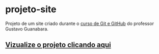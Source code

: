 # projeto-site
 Projeto de um site criado durante o [curso de Git e GitHub](https://www.cursoemvideo.com/curso/curso-de-git-e-github/) do professor Gustavo Guanabara.
 
 
## [Vizualize o projeto clicando aqui](https://pedro-florentino.github.io/projeto-site/) ##

